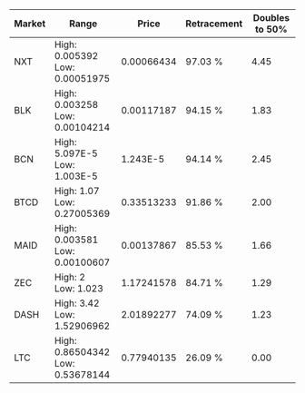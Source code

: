 | Market | Range | Price| Retracement | Doubles to 50% |
| --- | --- | --- | --- | --- |
| NXT | High: 0.005392<br />Low: 0.00051975 | 0.00066434 | 97.03 % | 4.45 |
| BLK | High: 0.003258<br />Low: 0.00104214 | 0.00117187 | 94.15 % | 1.83 |
| BCN | High: 5.097E-5<br />Low: 1.003E-5 | 1.243E-5 | 94.14 % | 2.45 |
| BTCD | High: 1.07<br />Low: 0.27005369 | 0.33513233 | 91.86 % | 2.00 |
| MAID | High: 0.003581<br />Low: 0.00100607 | 0.00137867 | 85.53 % | 1.66 |
| ZEC | High: 2<br />Low: 1.023 | 1.17241578 | 84.71 % | 1.29 |
| DASH | High: 3.42<br />Low: 1.52906962 | 2.01892277 | 74.09 % | 1.23 |
| LTC | High: 0.86504342<br />Low: 0.53678144 | 0.77940135 | 26.09 % | 0.00 |
